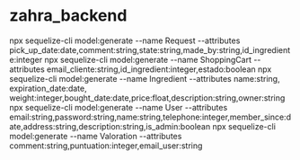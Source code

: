# zahra_backend

npx sequelize-cli model:generate --name Request --attributes pick_up_date:date,comment:string,state:string,made_by:string,id_ingrediente:integer
npx sequelize-cli model:generate --name ShoppingCart --attributes email_cliente:string,id_ingredient:integer,estado:boolean
npx sequelize-cli model:generate --name Ingredient --attributes name:string, expiration_date:date, weight:integer,bought_date:date,price:float,description:string,owner:string
npx sequelize-cli model:generate --name User --attributes email:string,password:string,name:string,telephone:integer,member_since:date,address:string,description:string,is_admin:boolean
npx sequelize-cli model:generate --name Valoration --attributes comment:string,puntuation:integer,email_user:string
